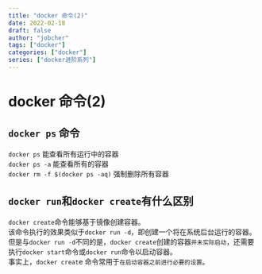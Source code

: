 ```yaml
---
title: "docker 命令(2)"
date: 2022-02-18
draft: false
author: "jobcher"
tags: ["docker"]
categories: ["docker"]
series: ["docker进阶系列"]
---
```


# docker 命令(2)

## `docker ps` 命令

`docker ps` 能查看所有运行中的容器  
`docker ps -a` 能查看所有的容器  
`docker rm -f $(docker ps -aq)` 强制删除所有容器

## `docker run`和`docker create`有什么区别

`docker create`命令能够基于镜像创建容器。  
该命令执行的效果类似于`docker run -d`，即创建一个将在系统后台运行的容器。  
但是与`docker run -d`不同的是，`docker create`创建的容器`并未实际启动`，还需要执行`docker start`命令或`docker run`命令以启动容器。  
事实上，`docker creat`e 命令常用于`在启动容器之前进行必要的设置`。
